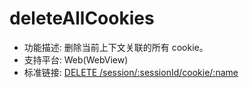 # deleteAllCookies

* 功能描述: 删除当前上下文关联的所有 cookie。
* 支持平台: Web(WebView)
* 标准链接: [DELETE /session/:sessionId/cookie/:name](https://w3c.github.io/webdriver/#delete-all-cookies)